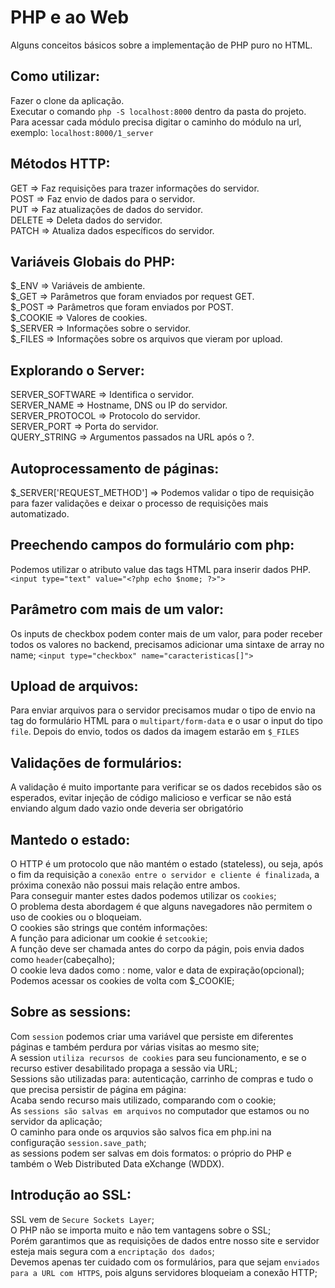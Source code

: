 # PHP e ao Web
Alguns conceitos básicos sobre a implementação de PHP puro no HTML.

## Como utilizar:
Fazer o clone da aplicação. <br>
Executar o comando ``` php -S localhost:8000 ``` dentro da pasta do projeto. <br>
Para acessar cada módulo precisa digitar o caminho do módulo na url, exemplo: ``` localhost:8000/1_server ```

## Métodos HTTP:

GET => Faz requisições para trazer informações do servidor.<br>
POST => Faz envio de dados para o servidor.<br>
PUT => Faz atualizações de dados do servidor.<br>
DELETE => Deleta dados do servidor.<br>
PATCH => Atualiza dados específicos do servidor.<br>

## Variáveis Globais do PHP:

$_ENV => Variáveis de ambiente.<br>
$_GET => Parâmetros que foram enviados por request GET.<br>
$_POST => Parâmetros que foram enviados por POST.<br>
$_COOKIE => Valores de cookies.<br>
$_SERVER => Informações sobre o servidor.<br>
$_FILES => Informações sobre os arquivos que vieram por upload.<br>

## Explorando o Server:
SERVER_SOFTWARE => Identifica o servidor.<br>
SERVER_NAME => Hostname, DNS ou IP do servidor.<br>
SERVER_PROTOCOL => Protocolo do servidor.<br>
SERVER_PORT => Porta do servidor.<br>
QUERY_STRING => Argumentos passados na URL após o ?.<br>

## Autoprocessamento de páginas:
$_SERVER['REQUEST_METHOD'] => Podemos validar o tipo de requisição para fazer validações e deixar o processo de requisições mais automatizado.

## Preechendo campos do formulário com php:
Podemos utilizar o atributo value das tags HTML para inserir dados PHP.
``` <input type="text" value="<?php echo $nome; ?>"> ```

## Parâmetro com mais de um valor:
Os inputs de checkbox podem conter mais de um valor, para poder receber todos os valores no backend, precisamos adicionar uma sintaxe de array no name;
``` <input type="checkbox" name="caracteristicas[]"> ```

## Upload de arquivos:
Para enviar arquivos para o servidor precisamos mudar o tipo de envio na tag do formulário HTML para o ``` multipart/form-data ``` e o usar o input do tipo ``` file ```. Depois do envio, todos os dados da imagem estarão em ``` $_FILES ```

## Validações de formulários:
A validação é muito importante para verificar se os dados recebidos são os esperados, evitar injeção de código malicioso e verficar se não está enviando algum dado vazio onde deveria ser obrigatório

## Mantedo o estado:
O HTTP é um protocolo que não mantém o estado (stateless), ou seja, após o fim da requisição a ``` conexão entre o servidor e cliente é finalizada ```, a próxima conexão não possui mais relação entre ambos. <br>
Para conseguir manter estes dados podemos utilizar os ``` cookies ```; <br>
O problema desta abordagem é que alguns navegadores não permitem o uso de cookies ou o bloqueiam. <br>
O cookies são strings que contém informações: <br>
A função para adicionar um cookie é ``` setcookie ```; <br>
A função deve ser chamada antes do corpo da págin, pois envia dados como ``` header ```(cabeçalho); <br>
O cookie leva dados como : nome, valor e data de expiração(opcional); <br>
Podemos acessar os cookies de volta com $_COOKIE;

## Sobre as sessions:
Com ``` session ``` podemos criar uma variável que persiste em diferentes páginas e também perdura por várias visitas ao mesmo site; <br>
A session ``` utiliza recursos de cookies ``` para  seu funcionamento, e se o recurso estiver desabilitado propaga a sessão via URL; <br>
Sessions são utilizadas para: autenticação, carrinho de compras e tudo o que precisa persistir de página em página: <br>
Acaba sendo recurso mais utilizado, comparando com o cookie; <br>
As ``` sessions são salvas em arquivos ``` no computador que estamos ou no servidor da aplicação; <br>
O caminho para onde os arquvios são salvos fica em php.ini na configuração ``` session.save_path ```; <br>
as sessions podem ser salvas em dois formatos: o próprio do PHP e também o Web Distributed Data eXchange (WDDX).

## Introdução ao SSL:
SSL vem de ``` Secure Sockets Layer ```; <br>
O PHP não se importa muito e não tem vantagens sobre o SSL; <br>
Porém garantimos que as requisições de dados entre nosso site e servidor esteja mais segura com a ``` encriptação dos dados ```; <br>
Devemos apenas ter cuidado com os formulários, para que sejam ``` enviados para a URL com HTTPS ```, pois alguns servidores bloqueiam a conexão HTTP;